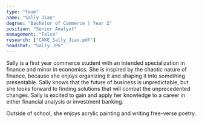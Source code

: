 ```yaml
---
type: "team"
name: "Sally Jiao"
degree: "Bachelor of Commerce | Year 2"
position: "Senior Analyst"
management: "False"
research: ["CAKE_Sally_Jiao.pdf"]
headshot: "Sally.JPG"
---
```


Sally is a first year commerce student with an intended specialization in finance and minor in economics. She is inspired by the chaotic nature of finance, because she enjoys organizing it and shaping it into something presentable. Sally knows that the future of business is unpredictable, but she looks forward to finding solutions that will combat the unprecedented changes. Sally is excited to gain and apply her knowledge to a career in either financial analysis or investment banking.

Outside of school, she enjoys acrylic painting and writing free-verse poetry.